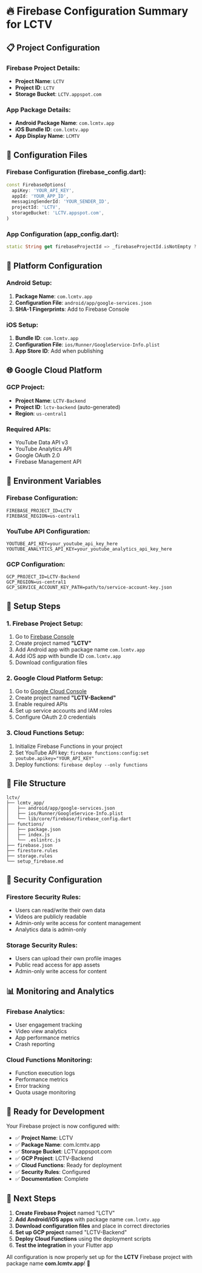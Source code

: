 # 🔥 Firebase Configuration Summary for LCTV

## 📋 **Project Configuration**

### **Firebase Project Details:**
- **Project Name**: `LCTV`
- **Project ID**: `LCTV`
- **Storage Bucket**: `LCTV.appspot.com`

### **App Package Details:**
- **Android Package Name**: `com.lcmtv.app`
- **iOS Bundle ID**: `com.lcmtv.app`
- **App Display Name**: `LCMTV`

## 🔧 **Configuration Files**

### **Firebase Configuration (firebase_config.dart):**
```dart
const FirebaseOptions(
  apiKey: 'YOUR_API_KEY',
  appId: 'YOUR_APP_ID',
  messagingSenderId: 'YOUR_SENDER_ID',
  projectId: 'LCTV',
  storageBucket: 'LCTV.appspot.com',
)
```

### **App Configuration (app_config.dart):**
```dart
static String get firebaseProjectId => _firebaseProjectId.isNotEmpty ? _firebaseProjectId : 'LCTV';
```

## 📱 **Platform Configuration**

### **Android Setup:**
1. **Package Name**: `com.lcmtv.app`
2. **Configuration File**: `android/app/google-services.json`
3. **SHA-1 Fingerprints**: Add to Firebase Console

### **iOS Setup:**
1. **Bundle ID**: `com.lcmtv.app`
2. **Configuration File**: `ios/Runner/GoogleService-Info.plist`
3. **App Store ID**: Add when publishing

## 🌐 **Google Cloud Platform**

### **GCP Project:**
- **Project Name**: `LCTV-Backend`
- **Project ID**: `lctv-backend` (auto-generated)
- **Region**: `us-central1`

### **Required APIs:**
- YouTube Data API v3
- YouTube Analytics API
- Google OAuth 2.0
- Firebase Management API

## 🔑 **Environment Variables**

### **Firebase Configuration:**
```env
FIREBASE_PROJECT_ID=LCTV
FIREBASE_REGION=us-central1
```

### **YouTube API Configuration:**
```env
YOUTUBE_API_KEY=your_youtube_api_key_here
YOUTUBE_ANALYTICS_API_KEY=your_youtube_analytics_api_key_here
```

### **GCP Configuration:**
```env
GCP_PROJECT_ID=LCTV-Backend
GCP_REGION=us-central1
GCP_SERVICE_ACCOUNT_KEY_PATH=path/to/service-account-key.json
```

## 🚀 **Setup Steps**

### **1. Firebase Project Setup:**
1. Go to [Firebase Console](https://console.firebase.google.com/)
2. Create project named **"LCTV"**
3. Add Android app with package name `com.lcmtv.app`
4. Add iOS app with bundle ID `com.lcmtv.app`
5. Download configuration files

### **2. Google Cloud Platform Setup:**
1. Go to [Google Cloud Console](https://console.cloud.google.com/)
2. Create project named **"LCTV-Backend"**
3. Enable required APIs
4. Set up service accounts and IAM roles
5. Configure OAuth 2.0 credentials

### **3. Cloud Functions Setup:**
1. Initialize Firebase Functions in your project
2. Set YouTube API key: `firebase functions:config:set youtube.apikey="YOUR_API_KEY"`
3. Deploy functions: `firebase deploy --only functions`

## 📁 **File Structure**

```
lctv/
├── lcmtv_app/
│   ├── android/app/google-services.json
│   ├── ios/Runner/GoogleService-Info.plist
│   └── lib/core/firebase/firebase_config.dart
├── functions/
│   ├── package.json
│   ├── index.js
│   └── .eslintrc.js
├── firebase.json
├── firestore.rules
├── storage.rules
└── setup_firebase.md
```

## 🔐 **Security Configuration**

### **Firestore Security Rules:**
- Users can read/write their own data
- Videos are publicly readable
- Admin-only write access for content management
- Analytics data is admin-only

### **Storage Security Rules:**
- Users can upload their own profile images
- Public read access for app assets
- Admin-only write access for content

## 📊 **Monitoring and Analytics**

### **Firebase Analytics:**
- User engagement tracking
- Video view analytics
- App performance metrics
- Crash reporting

### **Cloud Functions Monitoring:**
- Function execution logs
- Performance metrics
- Error tracking
- Quota usage monitoring

## 🎯 **Ready for Development**

Your Firebase project is now configured with:
- ✅ **Project Name**: LCTV
- ✅ **Package Name**: com.lcmtv.app
- ✅ **Storage Bucket**: LCTV.appspot.com
- ✅ **GCP Project**: LCTV-Backend
- ✅ **Cloud Functions**: Ready for deployment
- ✅ **Security Rules**: Configured
- ✅ **Documentation**: Complete

## 🚀 **Next Steps**

1. **Create Firebase Project** named "LCTV"
2. **Add Android/iOS apps** with package name `com.lcmtv.app`
3. **Download configuration files** and place in correct directories
4. **Set up GCP project** named "LCTV-Backend"
5. **Deploy Cloud Functions** using the deployment scripts
6. **Test the integration** in your Flutter app

All configuration is now properly set up for the **LCTV** Firebase project with package name **com.lcmtv.app**! 🎉
